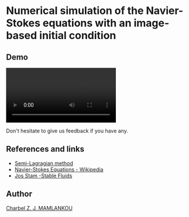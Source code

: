 # Numerical simulation of the Navier-Stokes equations with an image-based initial condition


## Demo 

<video src="./simulation.mp4" controls>
    Your browser does not support the video tag.
</video>

Don't hesitate to give us feedback if you have any.

## References and links
- [Semi-Lagragian method](https://www.ljll.fr/MathModel/enseignement/polycopies/sonnendrucker4c.pdf)
- [Navier-Stokes Equations - Wikipedia](https://fr.wikipedia.org/wiki/%C3%89quations_de_Navier-Stokes)
- [Jos Stam -Stable Fluids](https://fr.wikipedia.org/wiki/Stable-Fluids)

## Author
[Charbel Z. J. MAMLANKOU](https://scholar.google.com/citations?user=TNdvV7cAAAAJ&hl=fr)